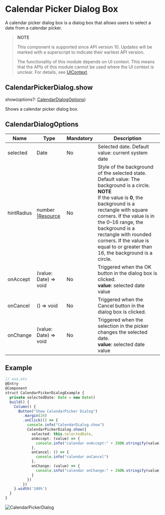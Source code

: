 # Calendar Picker Dialog Box

A calendar picker dialog box is a dialog box that allows users to select a date from a calendar picker.

> **NOTE**
>
> This component is supported since API version 10. Updates will be marked with a superscript to indicate their earliest API version.
>
> The functionality of this module depends on UI context. This means that the APIs of this module cannot be used where the UI context is unclear. For details, see [UIContext](../apis/js-apis-arkui-UIContext.md#uicontext).

## CalendarPickerDialog.show

show(options?: [CalendarDialogOptions](#calendardialogoptions))

Shows a calendar picker dialog box.

## CalendarDialogOptions

| Name    | Type                                 | Mandatory| Description                                                    |
| ---------- | ----------------------------------------- | ---- | ------------------------------------------------------------ |
| selected   | Date                                      | No  | Selected date. Default value: current system date                   |
| hintRadius | number \|[Resource](ts-types.md#resource) | No  | Style of the background of the selected state.<br>Default value: The background is a circle.<br>**NOTE**<br>If the value is **0**, the background is a rectangle with square corners. If the value is in the 0–16 range, the background is a rectangle with rounded corners. If the value is equal to or greater than 16, the background is a circle.|
| onAccept   | (value: Date) => void                     | No  | Triggered when the OK button in the dialog box is clicked.<br>**value**: selected date value|
| onCancel   | () => void                                | No  | Triggered when the Cancel button in the dialog box is clicked.                        |
| onChange   | (value: Date) => void                     | No  | Triggered when the selection in the picker changes the selected date.<br>**value**: selected date value|

## Example

```ts
// xxx.ets
@Entry
@Component
struct CalendarPickerDialogExample {
  private selectedDate: Date = new Date()
  build() {
    Column() {
      Button("Show CalendarPicker Dialog")
        .margin(20)
        .onClick(() => {
          console.info("CalendarDialog.show")
          CalendarPickerDialog.show({
            selected: this.selectedDate,
            onAccept: (value) => {
              console.info("calendar onAccept:" + JSON.stringify(value))
            },
            onCancel: () => {
              console.info("calendar onCancel")
            },
            onChange: (value) => {
              console.info("calendar onChange:" + JSON.stringify(value))
            }
          })
        })
    }.width('100%')
  }
}
```

![CalendarPickerDialog](figures/CalendarPickerDialog.gif)
